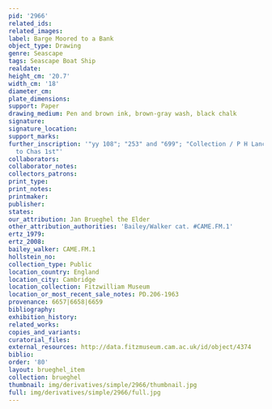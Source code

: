 ```yaml
---
pid: '2966'
related_ids: 
related_images: 
label: Barge Moored to a Bank
object_type: Drawing
genre: Seascape
tags: Seascape Boat Ship
realdate: 
height_cm: '20.7'
width_cm: '18'
diameter_cm: 
plate_dimensions: 
support: Paper
drawing_medium: Pen and brown ink, brown-gray wash, black chalk
signature: 
signature_location: 
support_marks: 
further_inscription: '"yy 108"; "253" and "699"; "Collection / P H Lancrinck / Page
  to Chas 1st"'
collaborators: 
collaborator_notes: 
collectors_patrons: 
print_type: 
print_notes: 
printmaker: 
publisher: 
states: 
our_attribution: Jan Brueghel the Elder
other_attribution_authorities: 'Bailey/Walker cat. #CAME.FM.1'
ertz_1979: 
ertz_2008: 
bailey_walker: CAME.FM.1
hollstein_no: 
collection_type: Public
location_country: England
location_city: Cambridge
location_collection: Fitzwilliam Museum
location_or_most_recent_sale_notes: PD.206-1963
provenance: 6657|6658|6659
bibliography: 
exhibition_history: 
related_works: 
copies_and_variants: 
curatorial_files: 
external_resources: http://data.fitzmuseum.cam.ac.uk/id/object/4374
biblio: 
order: '80'
layout: brueghel_item
collection: brueghel
thumbnail: img/derivatives/simple/2966/thumbnail.jpg
full: img/derivatives/simple/2966/full.jpg
---
```

